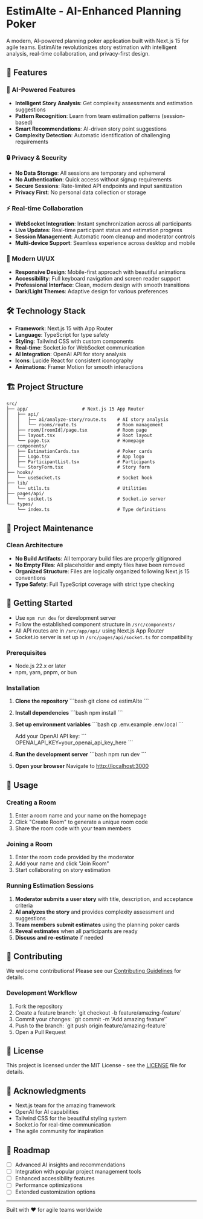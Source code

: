 # EstimAIte - AI-Enhanced Planning Poker

A modern, AI-powered planning poker application built with Next.js 15 for agile teams. EstimAIte revolutionizes story estimation with intelligent analysis, real-time collaboration, and privacy-first design.

## 🚀 Features

### 🤖 AI-Powered Features
- **Intelligent Story Analysis**: Get complexity assessments and estimation suggestions
- **Pattern Recognition**: Learn from team estimation patterns (session-based)
- **Smart Recommendations**: AI-driven story point suggestions
- **Complexity Detection**: Automatic identification of challenging requirements

### 🔒 Privacy & Security
- **No Data Storage**: All sessions are temporary and ephemeral
- **No Authentication**: Quick access without signup requirements
- **Secure Sessions**: Rate-limited API endpoints and input sanitization
- **Privacy First**: No personal data collection or storage

### ⚡ Real-time Collaboration
- **WebSocket Integration**: Instant synchronization across all participants
- **Live Updates**: Real-time participant status and estimation progress
- **Session Management**: Automatic room cleanup and moderator controls
- **Multi-device Support**: Seamless experience across desktop and mobile

### 🎨 Modern UI/UX
- **Responsive Design**: Mobile-first approach with beautiful animations
- **Accessibility**: Full keyboard navigation and screen reader support
- **Professional Interface**: Clean, modern design with smooth transitions
- **Dark/Light Themes**: Adaptive design for various preferences

## 🛠️ Technology Stack

- **Framework**: Next.js 15 with App Router
- **Language**: TypeScript for type safety
- **Styling**: Tailwind CSS with custom components
- **Real-time**: Socket.io for WebSocket communication
- **AI Integration**: OpenAI API for story analysis
- **Icons**: Lucide React for consistent iconography
- **Animations**: Framer Motion for smooth interactions

## 🏗️ Project Structure

```
src/
├── app/                    # Next.js 15 App Router
│   ├── api/
│   │   ├── ai/analyze-story/route.ts    # AI story analysis
│   │   └── rooms/route.ts               # Room management
│   ├── room/[roomId]/page.tsx           # Room page
│   ├── layout.tsx                       # Root layout
│   └── page.tsx                         # Homepage
├── components/
│   ├── EstimationCards.tsx              # Poker cards
│   ├── Logo.tsx                         # App logo
│   ├── ParticipantList.tsx              # Participants
│   └── StoryForm.tsx                    # Story form
├── hooks/
│   └── useSocket.ts                     # Socket hook
├── lib/
│   └── utils.ts                         # Utilities
├── pages/api/
│   └── socket.ts                        # Socket.io server
└── types/
    └── index.ts                         # Type definitions
```


## 🧹 Project Maintenance

### Clean Architecture
- **No Build Artifacts**: All temporary build files are properly gitignored
- **No Empty Files**: All placeholder and empty files have been removed
- **Organized Structure**: Files are logically organized following Next.js 15 conventions
- **Type Safety**: Full TypeScript coverage with strict type checking

## 🚀 Getting Started
- Use `npm run dev` for development server
- Follow the established component structure in `/src/components/`
- All API routes are in `/src/app/api/` using Next.js App Router
- Socket.io server is set up in `/src/pages/api/socket.ts` for compatibility


### Prerequisites
- Node.js 22.x or later
- npm, yarn, pnpm, or bun

### Installation

1. **Clone the repository**
   \`\`\`bash
   git clone <repository-url>
   cd estimAIte
   \`\`\`

2. **Install dependencies**
   \`\`\`bash
   npm install
   \`\`\`

3. **Set up environment variables**
   \`\`\`bash
   cp .env.example .env.local
   \`\`\`
   
   Add your OpenAI API key:
   \`\`\`
   OPENAI_API_KEY=your_openai_api_key_here
   \`\`\`

4. **Run the development server**
   \`\`\`bash
   npm run dev
   \`\`\`

5. **Open your browser**
   Navigate to [http://localhost:3000](http://localhost:3000)

## 🎯 Usage

### Creating a Room
1. Enter a room name and your name on the homepage
2. Click "Create Room" to generate a unique room code
3. Share the room code with your team members

### Joining a Room
1. Enter the room code provided by the moderator
2. Add your name and click "Join Room"
3. Start collaborating on story estimation

### Running Estimation Sessions
1. **Moderator submits a user story** with title, description, and acceptance criteria
2. **AI analyzes the story** and provides complexity assessment and suggestions
3. **Team members submit estimates** using the planning poker cards
4. **Reveal estimates** when all participants are ready
5. **Discuss and re-estimate** if needed

## 🤝 Contributing

We welcome contributions! Please see our [Contributing Guidelines](CONTRIBUTING.md) for details.

### Development Workflow
1. Fork the repository
2. Create a feature branch: \`git checkout -b feature/amazing-feature\`
3. Commit your changes: \`git commit -m 'Add amazing feature'\`
4. Push to the branch: \`git push origin feature/amazing-feature\`
5. Open a Pull Request

## 📝 License

This project is licensed under the MIT License - see the [LICENSE](LICENSE) file for details.

## 🙏 Acknowledgments

- Next.js team for the amazing framework
- OpenAI for AI capabilities
- Tailwind CSS for the beautiful styling system
- Socket.io for real-time communication
- The agile community for inspiration

## 🔮 Roadmap

- [ ] Advanced AI insights and recommendations
- [ ] Integration with popular project management tools
- [ ] Enhanced accessibility features
- [ ] Performance optimizations
- [ ] Extended customization options

---

Built with ❤️ for agile teams worldwide

